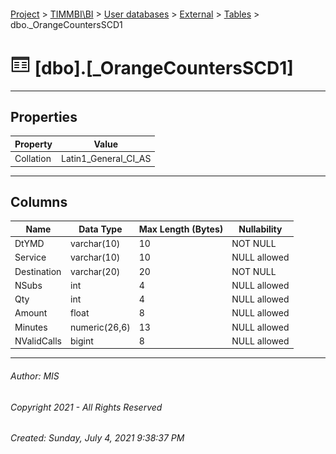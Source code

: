 #### 

[Project](../../../../index.md) > [TIMMBI\\BI](../../../index.md) > [User databases](../../index.md) > [External](../index.md) > [Tables](Tables.md) > dbo._OrangeCountersSCD1

# ![Tables](../../../../Images/Table32.png) [dbo].[_OrangeCountersSCD1]

---

## <a name="#properties"></a>Properties

| Property | Value |
|---|---|
| Collation | Latin1_General_CI_AS |


---

## <a name="#columns"></a>Columns

| Name | Data Type | Max Length (Bytes) | Nullability |
|---|---|---|---|
| DtYMD | varchar(10) | 10 | NOT NULL |
| Service | varchar(10) | 10 | NULL allowed |
| Destination | varchar(20) | 20 | NOT NULL |
| NSubs | int | 4 | NULL allowed |
| Qty | int | 4 | NULL allowed |
| Amount | float | 8 | NULL allowed |
| Minutes | numeric(26,6) | 13 | NULL allowed |
| NValidCalls | bigint | 8 | NULL allowed |


---

###### Author:  MIS

###### Copyright 2021 - All Rights Reserved

###### Created: Sunday, July 4, 2021 9:38:37 PM

